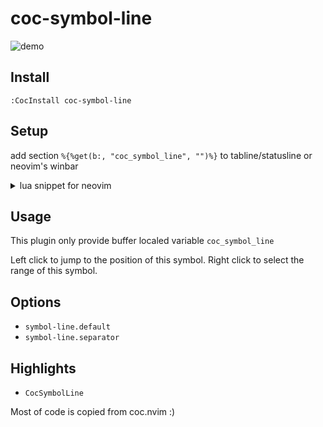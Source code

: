 # coc-symbol-line

![demo](https://user-images.githubusercontent.com/47070852/155291646-ec1f5623-63ab-4ff5-a48e-cd9670e5c39e.gif)

## Install

`:CocInstall coc-symbol-line`

## Setup

add section `%{%get(b:, "coc_symbol_line", "")%}` to tabline/statusline or
neovim's winbar

<details>
<summary>lua snippet for neovim</summary>

```lua
function _G.symbol_line()
  local curwin = vim.g.statusline_winid or 0
  local curbuf = vim.api.nvim_win_get_buf(curwin)
  local ok, line = pcall(vim.api.nvim_buf_get_var, curbuf, 'coc_symbol_line')
  return ok and line or ''
end

vim.o.tabline = '%!v:lua.symbol_line()'
vim.o.statusline = '%!v:lua.symbol_line()'
vim.o.winbar = '%!v:lua.symbol_line()'

```

</details>

## Usage

This plugin only provide buffer localed variable `coc_symbol_line`

Left click to jump to the position of this symbol.
Right click to select the range of this symbol.

## Options

- `symbol-line.default`
- `symbol-line.separator`

## Highlights

- `CocSymbolLine`

Most of code is copied from coc.nvim :)
